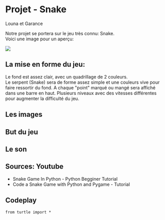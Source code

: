 # Projet - Snake 

Louna et Garance

Notre projet se portera sur le jeu très connu: Snake.  
Voici une image pour un aperçu: 
 
![](snake.png)

## La mise en forme du jeu: 
Le fond est assez clair, avec un quadrillage de 2 couleurs.  
Le serpent (Snake) sera de forme assez simple et une couleurs vive pour faire ressortir du fond. A chaque "point" marqué ou mangé sera affiché dans une barre en haut. 
Plusieurs niveaux avec des vitesses différentes pour augmenter la difficulté du jeu. 


## Les images 


## But du jeu 


## Le son 



## Sources: Youtube 

* Snake Game In Python - Python Begginer Tutorial  [](https://youtu.be/M_npdRYD4K0) 
* Code a Snake Game with Python and Pygame - Tutorial   [](https://youtu.be/8dfePlONtls)


## Codeplay

```{codeplay}
from turtle import *

```

